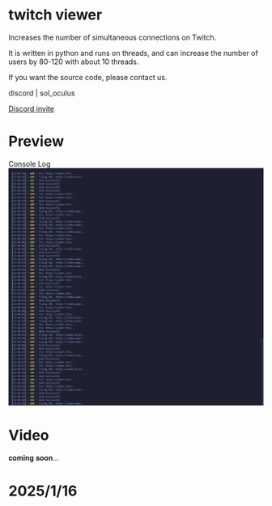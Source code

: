 # twitch viewer
Increases the number of simultaneous connections on Twitch.

It is written in python and runs on threads, and can increase the number of users by 80-120 with about 10 threads.

If you want the source code, please contact us.

discord | sol_oculus

[Discord invite](https://discord.gg/gUGmD77t4A)

# Preview
Console Log
![img](CD7D5DE4-9596-4F79-B219-275FE76D5103.png)

# Video
𝐜𝐨𝐦𝐢𝐧𝐠 𝐬𝐨𝐨𝐧…

# 2025/1/16
